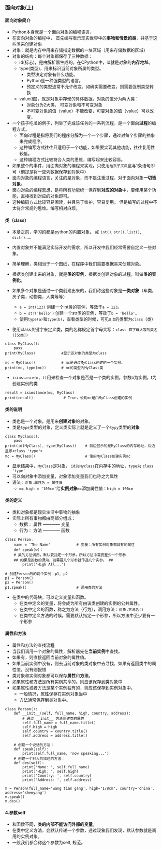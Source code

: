 ### 面向对象(上)
#### 面向对象简介
  - Python本身就是一个面向对象的编程语言。
  - 在面向对象的编程中， 首先编写表示现实世界中的**事物和情景的类**，并基于这些类来创建对象
  - 对象：就是内存中用来存储指定数据的一块区域（用来存储数据的区域）
  - 对象的结构：每个对象都保存了三种数据：
    - id(标志)，是由解析器生成的。在CPython中，id就是对象的**内存地址**。
    - type(类型)，用来标识当前对象所属的类型。
      - 类型决定对象有什么功能。
      - Python是一种强类型的语言。
      - 预定义的类型通常不允许改变，如确实需要改变，则需要强制类型转换
    - value(值)，就是对象中存储的具体数据。对象的值分为两大类：
      - 对象分为2大类， 可变对象和不可变对象
      - 不可变对象的值（value）不能改变，可变对象的值（value）可以改变。
  - 一个孩子吃瓜的例子，列举了完成该任务的一系列流程，是一个面向**过程**的编程方式。
    - 面向过程是指将我们的程序分解为一个一个步骤，通过对每个步骤的抽象来完成程序。
    - 这种编写方式往往只适用于一个功能，如果要实现其他功能，往往复用性较低。
    - 这种编程方式比较符合人类的思维，编写起来比较容易。
  - 如果整个的事件，用面向对象的编程来实现，只使用`给孩子买瓜`这与1条语句即可（前提是将一些列数据保存到对象中）
  - 面向对象的编程语言，关注的是对象，而不是注重过程，对于面向对象**一切皆对象**。
  - 面向对象的编程思想，是将所有功能统一保存到**对应的对象**中，要使用某个功能，直接找到对应的对象即可。
  - 这种编码方式比较容易阅读，并且易于维护，容易复用。 但是编写的过程中不太符合常规的思维。编写相对麻烦。
  
#### 类（class）
  - 本章之前，学习的都是python的内置对象， 如 `int()`, `str()`, `list()`, `dict()`.....
  - 内置对象并不能满足实际开发的需求，所以开发中我们经常需要自定义一些对象。
  - 简单理解，类相当于一个图纸，在程序中我们需要根据类来创建对象。
  - 根据类创建出来的对象，就是**类的实例**，根据类创建对象的过程，叫做**类的实例化**。
  - 如果多个对象是通过一个类创建出来的，我们称这些对象是**一类对象**（车类，房子类，动物类，人类等等）
    - `a = int(123)` 创建一个int类的实例，等效于`a = 123`。
    - `b = str('hello')` 创建一个str类的实例，等效于`b = 'hello'`。
    - 使用`type(a)`和`type(b)`，查看类型的时候，可见a,b的类型为`class`（类）  
    
    
  - 使用class关键字来定义类，类的名称规定首字母大写：`class 首字母大写的类名([父类])`
  ```
  class MyClass():
      pass
  print(MyClass)            #显示该对象的类型为class
    
  mc = MyClass()            # mc是通过MyClass创建的一个实例。
  print(mc, type(mc))       # mc的类型为MyClass类
  ```  
  - `isinstance(o, t)`用来检查一个对象是否是一个类的实例。参数o为实例，t为创建实例的类
  ```
  result = isinstance(mc, MyClass)
  print(result)              # True，说明mc是由MyClass创建的实例
  ```
#### 类的说明
  - 类也是一个对象。是用来**创建对象**的对象。
  - 类是`type`类型的对象，定义类实际上就是定义了一个`typy`类型的**对象**
  ```
  class MyClass():
      pass
  print(id(MyClass), type(MyClass))    # 前边显示的是MyClass的内存地址，后边显示<class 'type'>
  mc = MyClass()                       # 使用MyClass创建实例mc
  ```
  - 显示结果中，`MyClass`是对象， `id`为`Myclass`在内存中的地址，`type`为 `class 'type'`
  - 可以向对象中添加变量，对象添加变量我们也称之为属性
  - 语法：`对象.属性名 = 属性值`
    - `mc.high = '100cm'`给**实例对象**`mc`添加属性值：`high = 100cm`
#### 类的定义 
  - 类和对象都是现实生活中事物的抽象
  - 实际上所有事物都由两部分组成：
    - 数据： 属性 ———— 变量
    - 行为： 方法 ———— 函数
  ```
  class Person:
      name = 'The Name'            # 变量：所有实例对象都具有的属性
      def speak(w)：               
      # 类的方法调用，默认要指定一个形参，所以方法中需要至少一个形参
      ## 如果是函数的调用，则需要几个形参就传递几个实参。 ##
          print('High All...')
      
  # 创建Person的的两个实例：p1, p2
  p1 = Person()
  p2 = Person()
  p1.speak()                       # 调用类的方法
  ```
  - 在类中的代码块，可以定义变量和函数。
    - 在类中定义的变量，将会成为所有由该类创建的实例的公共属性。
    - 在类中定义的函数，称之为方法（行为），调用方法：`对象.方法名()`
    - 在类中定义方法的时候，需要默认指定一个形参，所以方法中至少要有一个形参
  
#### 属性和方法
  - 属性和方法的查找流程
  - 当我们调用一个对象的属性，解析器先在**当前实例**中查找。
  - 如果有，则直接返回当前对象的属性值。
  - 如果当前实例中没有，则去当前对象的类对象中去寻找，如果有返回类中的属性值，没有则报错
  - 类对象和实例对象都可以保存**属性**和**方法**。
  - 如果属性和方法是所有实例共享的，则应该保存到类对象中
  - 如果属性或者方法是某个实例独有的，则应该保存到实例对象中。
    - 一般情况，属性保存在实例对象当中
    - 方法通常保存到类对象中。
  ```
  class Person():
      def __init__(self, full_name, high, country, address):
          # 通过 __init__ 方法创建类的属性
          self.full_name = full_name.title()
          self.high = high
          self.country = country.title()
          self.address = address.title()

      # 创建一个说话的方法：
      def speak(self):
          print(self.full_name, 'now speaking...')
      # 创建一个对人的描述的方法：
      def des(self):
          print('Name: ', self.full_name)
          print("High: ", self.high)
          print('Country: ', self.country)
          print('Address: ', self.address)

  m = Person(full_name='wang tian gang', high='178cm', country='china', address='shenyang')
  m.speak()
  m.des()
  ```
    
#### 4.参数self
  - 和函数不同，**类的内部不能访问外部的变量**。
  - 在类中定义方法，会默认传递一个参数，通过现象我们发现，默认参数就是调用的实例对象。
  - 一般我们都会称这个参数为self, 规范。
  

